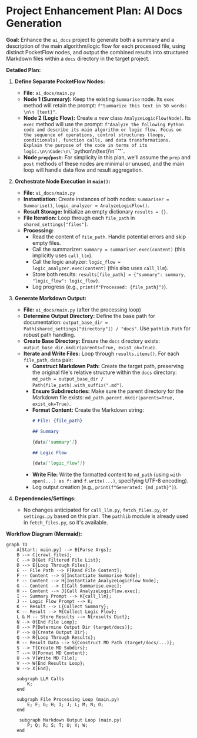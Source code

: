 # Project Enhancement Plan: AI Docs Generation

**Goal:** Enhance the `ai_docs` project to generate both a summary and a description of the main algorithm/logic flow for each processed file, using distinct PocketFlow nodes, and output the combined results into structured Markdown files within a `docs` directory in the target project.

**Detailed Plan:**

1.  **Define Separate PocketFlow Nodes:**
    *   **File:** `ai_docs/main.py`
    *   **Node 1 (Summary):** Keep the existing `Summarise` node. Its `exec` method will retain the prompt: `f"Summarize this text in 50 words: \n\n {text}"`.
    *   **Node 2 (Logic Flow):** Create a *new* class `AnalyzeLogicFlow(Node)`. Its `exec` method will use the prompt: `f"Analyze the following Python code and describe its main algorithm or logic flow. Focus on the sequence of operations, control structures (loops, conditionals), function calls, and data transformations. Explain the purpose of the code in terms of its logic.\n\nCode:\n\`\`\`python\n{text}\n\`\`\`"`.
    *   **Node `prep`/`post`:** For simplicity in this plan, we'll assume the `prep` and `post` methods of these nodes are minimal or unused, and the main loop will handle data flow and result aggregation.

2.  **Orchestrate Node Execution in `main()`:**
    *   **File:** `ai_docs/main.py`
    *   **Instantiation:** Create instances of both nodes: `summariser = Summarise()`, `logic_analyzer = AnalyzeLogicFlow()`.
    *   **Result Storage:** Initialize an empty dictionary `results = {}`.
    *   **File Iteration:** Loop through each `file_path` in `shared_settings["files"]`.
    *   **Processing:**
        *   Read the content of `file_path`. Handle potential errors and skip empty files.
        *   Call the summarizer: `summary = summariser.exec(content)` (this implicitly uses `call_llm`).
        *   Call the logic analyzer: `logic_flow = logic_analyzer.exec(content)` (this also uses `call_llm`).
        *   Store both results: `results[file_path] = {"summary": summary, "logic_flow": logic_flow}`.
        *   Log progress (e.g., `print(f"Processed: {file_path}")`).

3.  **Generate Markdown Output:**
    *   **File:** `ai_docs/main.py` (after the processing loop)
    *   **Determine Output Directory:** Define the base path for documentation: `output_base_dir = Path(shared_settings["directory"]) / "docs"`. Use `pathlib.Path` for robust path handling.
    *   **Create Base Directory:** Ensure the `docs` directory exists: `output_base_dir.mkdir(parents=True, exist_ok=True)`.
    *   **Iterate and Write Files:** Loop through `results.items()`. For each `file_path`, `data` pair:
        *   **Construct Markdown Path:** Create the target path, preserving the original file's relative structure within the `docs` directory: `md_path = output_base_dir / Path(file_path).with_suffix(".md")`.
        *   **Ensure Subdirectories:** Make sure the parent directory for the Markdown file exists: `md_path.parent.mkdir(parents=True, exist_ok=True)`.
        *   **Format Content:** Create the Markdown string:
            ```markdown
            # File: {file_path}

            ## Summary

            {data['summary']}

            ## Logic Flow

            {data['logic_flow']}
            ```
        *   **Write File:** Write the formatted content to `md_path` (using `with open(...) as f:` and `f.write(...)`, specifying UTF-8 encoding).
        *   Log output creation (e.g., `print(f"Generated: {md_path}")`).

4.  **Dependencies/Settings:**
    *   No changes anticipated for `call_llm.py`, `fetch_files.py`, or `settings.py` based on this plan. The `pathlib` module is already used in `fetch_files.py`, so it's available.

**Workflow Diagram (Mermaid):**

```mermaid
graph TD
    A[Start: main.py] --> B{Parse Args};
    B --> C[crawl_files];
    C --> D{Get Filtered File List};
    D --> E{Loop Through Files};
    E -- File Path --> F[Read File Content];
    F -- Content --> G[Instantiate Summarise Node];
    F -- Content --> H[Instantiate AnalyzeLogicFlow Node];
    G -- Content --> I[Call Summarise.exec];
    H -- Content --> J[Call AnalyzeLogicFlow.exec];
    I -- Summary Prompt --> K{call_llm};
    J -- Logic Flow Prompt --> K;
    K -- Result --> L{Collect Summary};
    K -- Result --> M{Collect Logic Flow};
    L & M -- Store Results --> N{results Dict};
    N --> O{End File Loop};
    O --> P{Determine Output Dir (target/docs)};
    P --> Q{Create Output Dir};
    Q --> R{Loop Through Results};
    R -- Result Data --> S{Construct MD Path (target/docs/...)};
    S --> T{Create MD Subdirs};
    T --> U{Format MD Content};
    U --> V[Write MD File];
    V --> W{End Results Loop};
    W --> X[End];

    subgraph LLM Calls
        K;
    end

    subgraph File Processing Loop (main.py)
        E; F; G; H; I; J; L; M; N; O;
    end

     subgraph Markdown Output Loop (main.py)
        P; Q; R; S; T; U; V; W;
    end